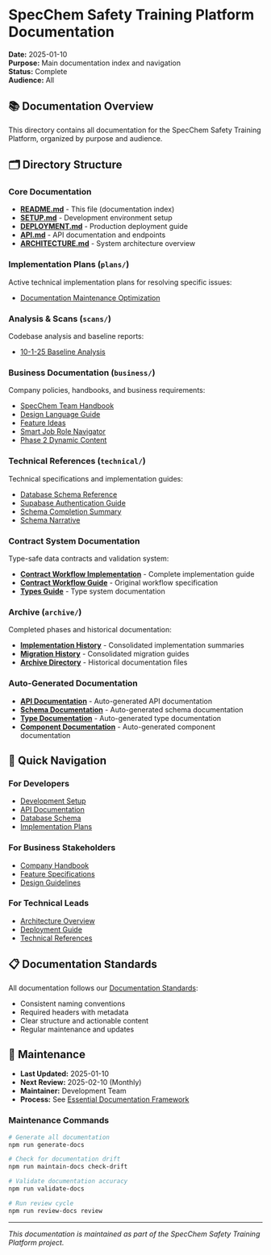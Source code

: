 # SpecChem Safety Training Platform Documentation

**Date:** 2025-01-10  
**Purpose:** Main documentation index and navigation  
**Status:** Complete  
**Audience:** All

## 📚 Documentation Overview

This directory contains all documentation for the SpecChem Safety Training Platform, organized by purpose and audience.

## 🗂️ Directory Structure

### Core Documentation

- **[README.md](./README.md)** - This file (documentation index)
- **[SETUP.md](./SETUP.md)** - Development environment setup
- **[DEPLOYMENT.md](./DEPLOYMENT.md)** - Production deployment guide
- **[API.md](./API.md)** - API documentation and endpoints
- **[ARCHITECTURE.md](./ARCHITECTURE.md)** - System architecture overview

### Implementation Plans (`plans/`)

Active technical implementation plans for resolving specific issues:

- [Documentation Maintenance Optimization](./plans/10-documentation-maintenance-optimization.md)

### Analysis & Scans (`scans/`)

Codebase analysis and baseline reports:

- [10-1-25 Baseline Analysis](./scans/10-1-25-baseline.md)

### Business Documentation (`business/`)

Company policies, handbooks, and business requirements:

- [SpecChem Team Handbook](./business/specchem_handbook.md)
- [Design Language Guide](./business/design-language.md)
- [Feature Ideas](./business/feature-ideas.md)
- [Smart Job Role Navigator](./business/smart-job-role-navigator.md)
- [Phase 2 Dynamic Content](./business/phase2-dynamic-content.md)

### Technical References (`technical/`)

Technical specifications and implementation guides:

- [Database Schema Reference](./technical/DB_SCHEMA.md)
- [Supabase Authentication Guide](./technical/supabase-auth-guide.md)
- [Schema Completion Summary](./technical/SCHEMA_COMPLETION_SUMMARY.md)
- [Schema Narrative](./technical/schema-narrative.md)

### Contract System Documentation

Type-safe data contracts and validation system:

- **[Contract Workflow Implementation](./contracts-workflow-implementation.md)** - Complete implementation guide
- **[Contract Workflow Guide](./contracts-workflow.md)** - Original workflow specification
- **[Types Guide](./types-guide.md)** - Type system documentation

### Archive (`archive/`)

Completed phases and historical documentation:

- **[Implementation History](./IMPLEMENTATION-HISTORY.md)** - Consolidated implementation summaries
- **[Migration History](./MIGRATION-HISTORY.md)** - Consolidated migration guides
- **[Archive Directory](./archive/)** - Historical documentation files

### Auto-Generated Documentation

- **[API Documentation](./api/README.md)** - Auto-generated API documentation
- **[Schema Documentation](./schemas/README.md)** - Auto-generated schema documentation
- **[Type Documentation](./types/README.md)** - Auto-generated type documentation
- **[Component Documentation](./components/README.md)** - Auto-generated component documentation

## 🎯 Quick Navigation

### For Developers

- [Development Setup](./SETUP.md)
- [API Documentation](./API.md)
- [Database Schema](./technical/DB_SCHEMA.md)
- [Implementation Plans](./plans/)

### For Business Stakeholders

- [Company Handbook](./business/specchem_handbook.md)
- [Feature Specifications](./business/)
- [Design Guidelines](./business/design-language.md)

### For Technical Leads

- [Architecture Overview](./ARCHITECTURE.md)
- [Deployment Guide](./DEPLOYMENT.md)
- [Technical References](./technical/)

## 📋 Documentation Standards

All documentation follows our [Documentation Standards](./documentation-standards.md):

- Consistent naming conventions
- Required headers with metadata
- Clear structure and actionable content
- Regular maintenance and updates

## 🔄 Maintenance

- **Last Updated:** 2025-01-10
- **Next Review:** 2025-02-10 (Monthly)
- **Maintainer:** Development Team
- **Process:** See [Essential Documentation Framework](./ESSENTIAL-DOCUMENTATION-FRAMEWORK.md)

### Maintenance Commands

```bash
# Generate all documentation
npm run generate-docs

# Check for documentation drift
npm run maintain-docs check-drift

# Validate documentation accuracy
npm run validate-docs

# Run review cycle
npm run review-docs review
```

---

_This documentation is maintained as part of the SpecChem Safety Training Platform project._
